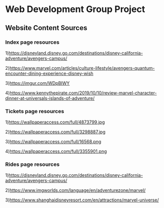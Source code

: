 # Web Development Group Project

## Website Content Sources

### Index page resources

1)<https://disneyland.disney.go.com/destinations/disney-california-adventure/avengers-campus/>

2)<https://www.marvel.com/articles/culture-lifestyle/avengers-quantum-encounter-dining-experience-disney-wish>

3)<https://imgur.com/WDpBIWY>

4)<https://www.kennythepirate.com/2019/10/10/review-marvel-character-dinner-at-universals-islands-of-adventure/>

### Tickets page resources

1)<https://wallpaperaccess.com/full/4873799.jpg>

2)<https://wallpaperaccess.com/full/3298887.jpg>

3)<https://wallpaperaccess.com/full/16568.png>

4)<https://wallpaperaccess.com/full/3355901.png>

### Rides page resources

1)<https://disneyland.disney.go.com/destinations/disney-california-adventure/avengers-campus/>

2)<https://www.imgworlds.com/language/en/adventurezone/marvel/>

3)<https://www.shanghaidisneyresort.com/en/attractions/marvel-universe/>
